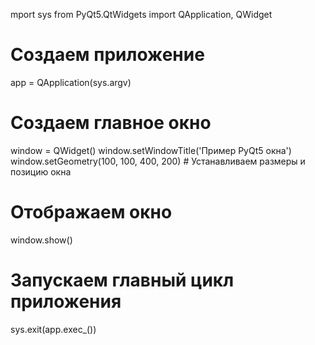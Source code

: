 mport sys
from PyQt5.QtWidgets import QApplication, QWidget

# Создаем приложение
app = QApplication(sys.argv)

# Создаем главное окно
window = QWidget()
window.setWindowTitle('Пример PyQt5 окна')
window.setGeometry(100, 100, 400, 200)  # Устанавливаем размеры и позицию окна

# Отображаем окно
window.show()

# Запускаем главный цикл приложения
sys.exit(app.exec_())
